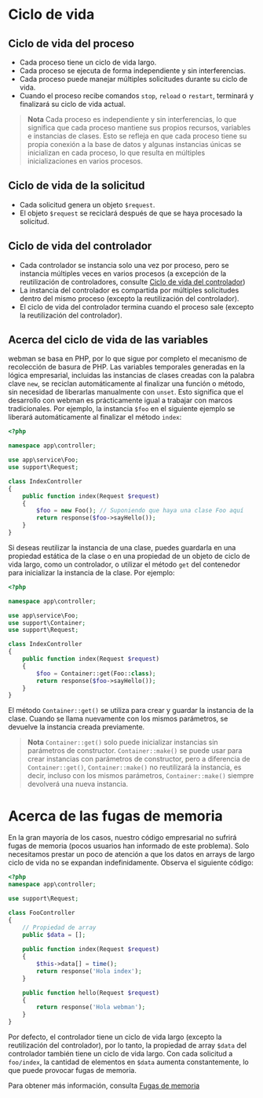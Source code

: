 # Ciclo de vida

## Ciclo de vida del proceso
- Cada proceso tiene un ciclo de vida largo.
- Cada proceso se ejecuta de forma independiente y sin interferencias.
- Cada proceso puede manejar múltiples solicitudes durante su ciclo de vida.
- Cuando el proceso recibe comandos `stop`, `reload` o `restart`, terminará y finalizará su ciclo de vida actual.

> **Nota**
> Cada proceso es independiente y sin interferencias, lo que significa que cada proceso mantiene sus propios recursos, variables e instancias de clases. Esto se refleja en que cada proceso tiene su propia conexión a la base de datos y algunas instancias únicas se inicializan en cada proceso, lo que resulta en múltiples inicializaciones en varios procesos.

## Ciclo de vida de la solicitud
- Cada solicitud genera un objeto `$request`.
- El objeto `$request` se reciclará después de que se haya procesado la solicitud.

## Ciclo de vida del controlador
- Cada controlador se instancia solo una vez por proceso, pero se instancia múltiples veces en varios procesos (a excepción de la reutilización de controladores, consulte [Ciclo de vida del controlador](https://www.workerman.net/doc/webman/controller.html#%E7%94%9F%E5%91%BD%E5%91%A8%E6%9C%9F))
- La instancia del controlador es compartida por múltiples solicitudes dentro del mismo proceso (excepto la reutilización del controlador).
- El ciclo de vida del controlador termina cuando el proceso sale (excepto la reutilización del controlador).

## Acerca del ciclo de vida de las variables
webman se basa en PHP, por lo que sigue por completo el mecanismo de recolección de basura de PHP. Las variables temporales generadas en la lógica empresarial, incluidas las instancias de clases creadas con la palabra clave `new`, se reciclan automáticamente al finalizar una función o método, sin necesidad de liberarlas manualmente con `unset`. Esto significa que el desarrollo con webman es prácticamente igual a trabajar con marcos tradicionales. Por ejemplo, la instancia `$foo` en el siguiente ejemplo se liberará automáticamente al finalizar el método `index`:

```php
<?php

namespace app\controller;

use app\service\Foo;
use support\Request;

class IndexController
{
    public function index(Request $request)
    {
        $foo = new Foo(); // Suponiendo que haya una clase Foo aquí
        return response($foo->sayHello());
    }
}
```
Si deseas reutilizar la instancia de una clase, puedes guardarla en una propiedad estática de la clase o en una propiedad de un objeto de ciclo de vida largo, como un controlador, o utilizar el método `get` del contenedor para inicializar la instancia de la clase. Por ejemplo:

```php
<?php

namespace app\controller;

use app\service\Foo;
use support\Container;
use support\Request;

class IndexController
{
    public function index(Request $request)
    {
        $foo = Container::get(Foo::class);
        return response($foo->sayHello());
    }
}
```

El método `Container::get()` se utiliza para crear y guardar la instancia de la clase. Cuando se llama nuevamente con los mismos parámetros, se devuelve la instancia creada previamente.

> **Nota**
> `Container::get()` solo puede inicializar instancias sin parámetros de constructor. `Container::make()` se puede usar para crear instancias con parámetros de constructor, pero a diferencia de `Container::get()`, `Container::make()` no reutilizará la instancia, es decir, incluso con los mismos parámetros, `Container::make()` siempre devolverá una nueva instancia.

# Acerca de las fugas de memoria
En la gran mayoría de los casos, nuestro código empresarial no sufrirá fugas de memoria (pocos usuarios han informado de este problema). Solo necesitamos prestar un poco de atención a que los datos en arrays de largo ciclo de vida no se expandan indefinidamente. Observa el siguiente código:

```php
<?php
namespace app\controller;

use support\Request;

class FooController
{
    // Propiedad de array
    public $data = [];
    
    public function index(Request $request)
    {
        $this->data[] = time();
        return response('Hola index');
    }

    public function hello(Request $request)
    {
        return response('Hola webman');
    }
}
```
Por defecto, el controlador tiene un ciclo de vida largo (excepto la reutilización del controlador), por lo tanto, la propiedad de array `$data` del controlador también tiene un ciclo de vida largo. Con cada solicitud a `foo/index`, la cantidad de elementos en `$data` aumenta constantemente, lo que puede provocar fugas de memoria.

Para obtener más información, consulta [Fugas de memoria](./memory-leak.md)

